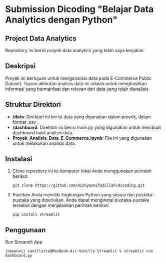 # Submission Dicoding "Belajar Data Analytics dengan Python"

## Project Data Analytics

Repository ini berisi proyek data analytics yang telah saya kerjakan. 

## Deskripsi

Proyek ini bertujuan untuk menganalisis data pada E-Commerce Public Dataset. Tujuan akhirdari analisis data ini adalah untuk menghasilkan informasi yang bermanfaat dan relevan dari data yang telah dianalisis.

## Struktur Direktori

- **/data**: Direktori ini berisi data yang digunakan dalam proyek, dalam format .csv .
- **/dashboard**: Direktori ini berisi main.py yang digunakan untuk membuat dashboard hasil analisis data.
- **Proyek_Analisis_Data_E_Commerce.ipynb**: File ini yang digunakan untuk melakukan analisis data.

## Instalasi

1. Clone repository ini ke komputer lokal Anda menggunakan perintah berikut:

   ```shell
   git clone https://github.com/Rizkyasmifadillah/dicoding.git
   ```

2. Pastikan Anda memiliki lingkungan Python yang sesuai dan pustaka-pustaka yang diperlukan. Anda dapat menginstal pustaka-pustaka tersebut dengan menjalankan perintah berikut:

   ```shell
   pip install streamlit
   ```

## Penggunaan

Run Streamlit App

   ```shell
   (newenvi) vanillatte@MacBook-Air-Vanilla Streamlit % streamlit run dashboard.py
   ```

